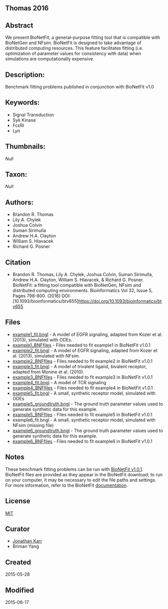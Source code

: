 ## Thomas 2016


## Abstract
We present BioNetFit, a general-purpose fitting tool that is compatible with BioNetGen and NFsim. BioNetFit is designed to take advantage of distributed computing resources. This feature facilitates fitting (i.e. optimization of parameter values for consistency with data) when simulations are computationally expensive.

## Description:
Benchmark fitting problems published in conjunction with BioNetFit v1.0

## Keywords:
* Signal Transduction
* Syk Kinase
* FcεRI
* Lyn

## Thumbnails:
_Null_


## Taxon:
_Null_

## Authors:
* Brandon R. Thomas
* Lily A. Chylek
* Joshua Colvin
* Suman Sirimulla
* Andrew H.A. Clayton
* William S. Hlavacek
* Richard G. Posner

## Citation
* Brandon R. Thomas, Lily A. Chylek, Joshua Colvin, Suman Sirimulla, Andrew H.A. Clayton, William S. Hlavacek, & Richard G. Posner. BioNetFit: a fitting tool compatible with BioNetGen, NFsim and distributed computing environments. Bioinformatics Vol 32, Issue 5, Pages 798-800. (2016) DOI: [10.1093/bioinformatics/btv655]https://doi.org/10.1093/bioinformatics/btv655

<!-- Begin free-text content -->

## Files
* [example1_fit.bngl](example1_fit.bngl) - A model of EGFR signaling, adapted from Kozer et al. (2013), simulated with ODEs.
* [example1_BNFfiles](example1_BNFfiles) - Files needed to fit example1 in BioNetFit v1.0.1
* [example2_fit.bngl](example2_fit.bngl) - A model of EGFR signaling, adapted from Kozer et al. (2013), simulated with NFsim.
* [example2_BNFfiles](example2_BNFfiles) - Files needed to fit example2 in BioNetFit v1.0.1
* [example3_fit.bngl](example3_fit.bngl) - A model of trivalent ligand, bivalent receptor, adapted from Monine et al. (2010). 
* [example3_BNFfiles](example3_BNFfiles) - Files needed to fit example3 in BioNetFit v1.0.1
* [example4_fit.bngl](example4_fit.bngl) - A model of TCR signaling 
* [example4_BNFfiles](example4_BNFfiles) - Files needed to fit example4 in BioNetFit v1.0.1
* [example5_fit.bngl](example5_fit.bngl) - A small, synthetic receptor model, simulated with ODEs
* [example5_groundtruth.bngl](example5_groundtruth.bngl) - The ground truth parameter values used to generate synthetic data for this example.
* [example5_BNFfiles](example5_BNFfiles) - Files needed to fit example5 in BioNetFit v1.0.1
* example6_fit.bngl - A small, synthetic receptor model, simulated with NFsim (missing file)
* [example6_groundtruth.bngl](example6_groundtruth.bngl) - The ground truth parameter values used to generate synthetic data for this example.
* [example6_BNFfiles](example6_BNFfiles) - Files needed to fit example6 in BioNetFit v1.0.1

## Notes

These benchmark fitting problems can be run with [BioNetFit v1.0.1](http://bionetfit.nau.edu/download.html). 
BioNetFit files are provided as they appear in the BioNetFit download; to run on your computer, it may be necessary to edit the file paths and settings. For more information, refer to the BioNetFit [documentation](http://bionetfit.nau.edu/support.html).
<!-- End free text content -->

## License
[MIT](http://identifiers.org/spdx:MIT)

## Curator
* [Jonathan Karr](http://identifiers.org/orcid:0000-0002-2605-5080)
* Briman Yang

## Created
2015-05-28

## Modified
2015-06-17

